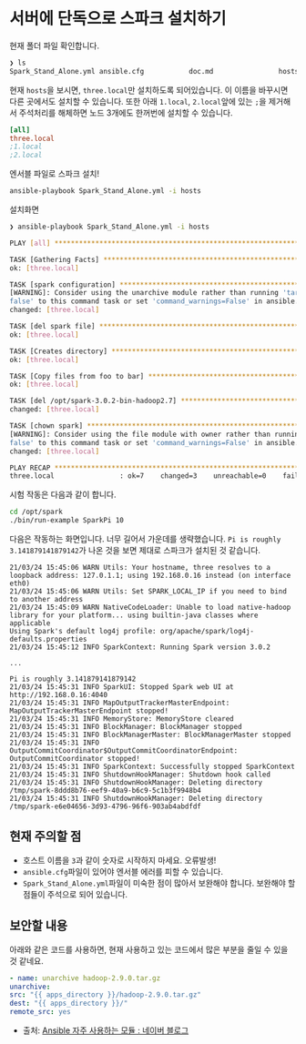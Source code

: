 # 서버에 단독으로 스파크 설치하기

현재 폴더 파일 확인합니다.

```bash
❯ ls  
Spark_Stand_Alone.yml ansible.cfg           doc.md                hosts
```

현재 `hosts`을 보시면, `three.local`만 설치하도록 되어있습니다. 이 이름을 바꾸시면 다른 곳에서도 설치할 수 있습니다. 또한 아래 `1.local`, `2.local`앞에 있는 `;`을 제거해서 주석처리를 해체하면 노드 3개에도 한꺼번에 설치할 수 있습니다.

```ini
[all]
three.local
;1.local
;2.local
```

엔서블 파일로 스파크 설치!

```bash
ansible-playbook Spark_Stand_Alone.yml -i hosts
```

설치화면

```bash
❯ ansible-playbook Spark_Stand_Alone.yml -i hosts

PLAY [all] ******************************************************************************************************************************************************

TASK [Gathering Facts] ******************************************************************************************************************************************
ok: [three.local]

TASK [spark configuration] **************************************************************************************************************************************
[WARNING]: Consider using the unarchive module rather than running 'tar'.  If you need to use command because unarchive is insufficient you can add 'warn:
false' to this command task or set 'command_warnings=False' in ansible.cfg to get rid of this message.
changed: [three.local]

TASK [del spark file] *******************************************************************************************************************************************
ok: [three.local]

TASK [Creates directory] ****************************************************************************************************************************************
ok: [three.local]

TASK [Copy files from foo to bar] *******************************************************************************************************************************
ok: [three.local]

TASK [del /opt/spark-3.0.2-bin-hadoop2.7] ***********************************************************************************************************************
changed: [three.local]

TASK [chown spark] **********************************************************************************************************************************************
[WARNING]: Consider using the file module with owner rather than running 'chown'.  If you need to use command because file is insufficient you can add 'warn:
false' to this command task or set 'command_warnings=False' in ansible.cfg to get rid of this message.
changed: [three.local]

PLAY RECAP ******************************************************************************************************************************************************
three.local                : ok=7    changed=3    unreachable=0    failed=0    skipped=0    rescued=0    ignored=0   
```

시험 작동은 다음과 같이 합니다.

```bash
cd /opt/spark
./bin/run-example SparkPi 10
```

다음은 작동하는 화면입니다. 너무 길어서 가운데를 생략했습니다. `Pi is roughly 3.141879141879142`가 나온 것을 보면 제대로 스파크가 설치된 것 같습니다.

```log
21/03/24 15:45:06 WARN Utils: Your hostname, three resolves to a loopback address: 127.0.1.1; using 192.168.0.16 instead (on interface eth0)
21/03/24 15:45:06 WARN Utils: Set SPARK_LOCAL_IP if you need to bind to another address
21/03/24 15:45:09 WARN NativeCodeLoader: Unable to load native-hadoop library for your platform... using builtin-java classes where applicable
Using Spark's default log4j profile: org/apache/spark/log4j-defaults.properties
21/03/24 15:45:12 INFO SparkContext: Running Spark version 3.0.2

...

Pi is roughly 3.141879141879142
21/03/24 15:45:31 INFO SparkUI: Stopped Spark web UI at http://192.168.0.16:4040
21/03/24 15:45:31 INFO MapOutputTrackerMasterEndpoint: MapOutputTrackerMasterEndpoint stopped!
21/03/24 15:45:31 INFO MemoryStore: MemoryStore cleared
21/03/24 15:45:31 INFO BlockManager: BlockManager stopped
21/03/24 15:45:31 INFO BlockManagerMaster: BlockManagerMaster stopped
21/03/24 15:45:31 INFO OutputCommitCoordinator$OutputCommitCoordinatorEndpoint: OutputCommitCoordinator stopped!
21/03/24 15:45:31 INFO SparkContext: Successfully stopped SparkContext
21/03/24 15:45:31 INFO ShutdownHookManager: Shutdown hook called
21/03/24 15:45:31 INFO ShutdownHookManager: Deleting directory /tmp/spark-8ddd8b76-eef9-40a9-b6c9-5c1b3f9948b4
21/03/24 15:45:31 INFO ShutdownHookManager: Deleting directory /tmp/spark-e6e04656-3d93-4796-96f6-903ab4abdfdf
```

## 현재 주의할 점

- 호스트 이름을 `3`과 같이 숫자로 시작하지 마세요. 오류발생!
- `ansible.cfg`파일이 있어야 엔서블 에러를 피할 수 있습니다.
- `Spark_Stand_Alone.yml`파일이 미숙한 점이 많아서 보완해야 합니다. 보완해야 할 점들이 주석으로 되어 있습니다.

## 보안할 내용

아래와 같은 코드를 사용하면, 현재 사용하고 있는 코드에서 많은 부분을 줄일 수 있을 것 같네요.

```yaml
- name: unarchive hadoop-2.9.0.tar.gz
unarchive:
src: "{{ apps_directory }}/hadoop-2.9.0.tar.gz"
dest: "{{ apps_directory }}/"
remote_src: yes
```

- 출처: [Ansible 자주 사용하는 모듈 : 네이버 블로그](http://blog.naver.com/PostView.nhn?blogId=gksdbwjd2725&logNo=221317843595&parentCategoryNo=&categoryNo=26&viewDate=&isShowPopularPosts=true&from=search)
